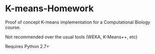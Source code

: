 # K-means-Homework
Proof of concept K-means implementation for a Computational Biology course.

Not recommended over the usual tools (WEKA, K-Means++, etc)

Requires Python 2.7+
